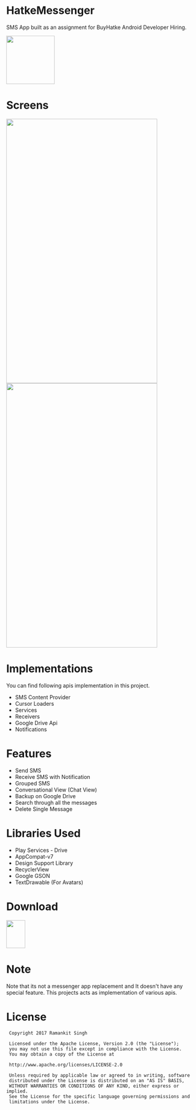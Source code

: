 # HatkeMessenger
SMS App built as an assignment for BuyHatke Android Developer Hiring.

<img src="https://github.com/webianks/HatkeMessenger/blob/master/screens/ic_launcher.png" height="128" width="128" >

# Screens
<img src="https://github.com/webianks/HatkeMessenger/blob/master/screens/screen1.png" align="left" height="700" width="400" >
<img src="https://github.com/webianks/HatkeMessenger/blob/master/screens/screen2.png"  height="700" width="400" >

# Implementations
You can find following apis implementation in this project.

<ul>
<li>SMS Content Provider</li>
<li>Cursor Loaders</li>
<li>Services</li>
<li>Receivers</li>
<li>Google Drive Api</li>
<li>Notifications </li>
</ul>

# Features

<ul>
<li>Send SMS</li>
<li>Receive SMS with Notification</li>
<li>Grouped SMS</li>
<li>Conversational View (Chat View)</li>
<li>Backup on Google Drive</li>
<li>Search through all the messages </li>
<li>Delete Single Message</li>
</ul>

# Libraries Used

<ul>
<li>Play Services - Drive</li>
<li>AppCompat-v7</li>
<li>Design Support Library</li>
<li>RecyclerView</li>
<li>Google GSON</li>
<li>TextDrawable (For Avatars)</li>
</ul>


# Download

<a href="https://drive.google.com/open?id=0B2iJjTDJnXrWcFNaeXNTSXlGU3c"><img src="https://github.com/webianks/HatkeMessenger/blob/master/screens/download.png" height="74" width="50"></a>


# Note
Note that its not a messenger app replacement and It doesn't have any special feature. This projects acts as implementation of various apis.

# License
```
 Copyright 2017 Ramankit Singh

 Licensed under the Apache License, Version 2.0 (the "License");
 you may not use this file except in compliance with the License.
 You may obtain a copy of the License at

 http://www.apache.org/licenses/LICENSE-2.0

 Unless required by applicable law or agreed to in writing, software
 distributed under the License is distributed on an "AS IS" BASIS,
 WITHOUT WARRANTIES OR CONDITIONS OF ANY KIND, either express or implied.
 See the License for the specific language governing permissions and
 limitations under the License.
   
 ```
